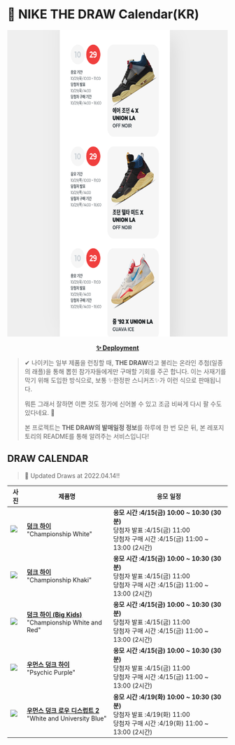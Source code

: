 # 👟 NIKE THE DRAW Calendar(KR)

<div align="center">
  <a href="https://junhoyeo.github.io/NIKE-THE-DRAW-Calendar/">
    <img src="./docs/images/preview.png" alt="Preview image of deployed application" height="700px" width="700px" />
  </a>
</div>

<p align="center">
  <a href="https://junhoyeo.github.io/NIKE-THE-DRAW-Calendar/">
    <strong>✨ Deployment</strong>
  </a>
</p>

> ✔ 나이키는 일부 제품을 런칭할 때, **THE DRAW**라고 불리는 온라인 추첨(일종의 래플)을 통해 뽑힌 참가자들에게만 구매할 기회를 주곤 합니다. 이는 사재기를 막기 위해 도입한 방식으로, 보통 ✨한정판 스니커즈✨가 이런 식으로 판매됩니다.
>
> 뭐튼 그래서 잘하면 이쁜 것도 정가에 신어볼 수 있고 조금 비싸게 다시 팔 수도 있다네요. 🤭
>
> 본 프로젝트는 **THE DRAW의 발매일정 정보**를 하루에 한 번 모은 뒤, 본 레포지토리의 README를 통해 알려주는 서비스입니다!

## DRAW CALENDAR

<!-- DRAW CALENDAR: START -->

> 👟 Updated Draws at 2022.04.14‼️

| 사진 | 제품명 | 응모 일정 |
| --- | ---- | ------- |
| <img src="https://static-breeze.nike.co.kr/kr/ko_kr/cmsstatic/product/DD1399-105/19521fda-283f-46a5-a05d-4e23451779c4_primary.jpg?snkrBrowse" width="256" /> | <a href="https://www.nike.com/kr/launch/t/men/fw/nike-sportswear/DD1399-105/LjG6As/nike-dunk-hi-retro"><strong>덩크 하이</strong><br /></a> "Championship White" | <strong>응모 시간 :4/15(금) 10:00 ~ 10:30 (30분)</strong><br />당첨자 발표 :4/15(금) 11:00<br />당첨자 구매 시간 :4/15(금) 11:00 ~ 13:00 (2시간) |
| <img src="https://static-breeze.nike.co.kr/kr/ko_kr/cmsstatic/product/DD1399-107/4d8f586c-333c-4075-9559-b8397a7fb4fb_primary.jpg?snkrBrowse" width="256" /> | <a href="https://www.nike.com/kr/launch/t/men/fw/nike-sportswear/DD1399-107/1yV31x9u5m/nike-dunk-hi-retro"><strong>덩크 하이</strong><br /></a> "Championship Khaki" | <strong>응모 시간 :4/15(금) 10:00 ~ 10:30 (30분)</strong><br />당첨자 발표 :4/15(금) 11:00<br />당첨자 구매 시간 :4/15(금) 11:00 ~ 13:00 (2시간) |
| <img src="https://static-breeze.nike.co.kr/kr/ko_kr/cmsstatic/product/DB2179-106/6620445a-0553-43bf-bbab-ac540491ce49_primary.jpg?snkrBrowse" width="256" /> | <a href="https://www.nike.com/kr/launch/t/junior/fw/young-athletes/DB2179-106/8oI0p16Y/nike-dunk-high-gs"><strong>덩크 하이 (Big Kids)</strong><br /></a> "Championship White and Red" | <strong>응모 시간 :4/15(금) 10:00 ~ 10:30 (30분)</strong><br />당첨자 발표 :4/15(금) 11:00<br />당첨자 구매 시간 :4/15(금) 11:00 ~ 13:00 (2시간) |
| <img src="https://static-breeze.nike.co.kr/kr/ko_kr/cmsstatic/product/DD1869-112/7fb0db16-dee9-4c17-b099-3c83cc7ee41c_primary.jpg?snkrBrowse" width="256" /> | <a href="https://www.nike.com/kr/launch/t/women/fw/nike-sportswear/DD1869-112/roS5Ip46/w-nike-dunk-high"><strong>우먼스 덩크 하이</strong><br /></a> "Psychic Purple" | <strong>응모 시간 :4/15(금) 10:00 ~ 10:30 (30분)</strong><br />당첨자 발표 :4/15(금) 11:00<br />당첨자 구매 시간 :4/15(금) 11:00 ~ 13:00 (2시간) |
| <img src="https://static-breeze.nike.co.kr/kr/ko_kr/cmsstatic/product/DH4402-102/ec94c744-4b55-4377-9dc2-5e934aecbfbd_primary.jpg?snkrBrowse" width="256" /> | <a href="https://www.nike.com/kr/launch/t/women/fw/nike-sportswear/DH4402-102/CjN4R749GM44/w-nike-dunk-low-disrupt-2"><strong>우먼스 덩크 로우 디스럽트 2</strong><br /></a> "White and University Blue" | <strong>응모 시간 :4/19(화) 10:00 ~ 10:30 (30분)</strong><br />당첨자 발표 :4/19(화) 11:00<br />당첨자 구매 시간 :4/19(화) 11:00 ~ 13:00 (2시간) |

<!-- DRAW CALENDAR: END -->
